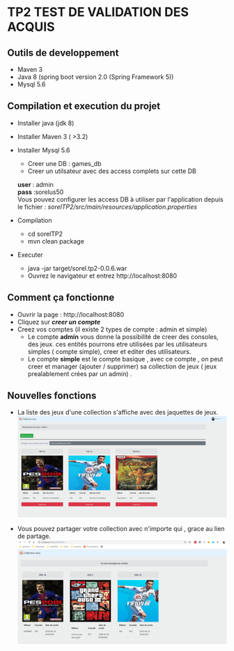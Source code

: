 TP2 TEST DE VALIDATION DES ACQUIS
=================

Outils de developpement
-----------------
 * Maven 3
 * Java 8 (spring boot version 2.0 (Spring Framework 5))
 * Mysql 5.6

Compilation et execution du projet
-----------------

* Installer java (jdk 8)

* Installer Maven 3 ( >3.2)

* Installer Mysql 5.6
    * Creer une DB : games_db
    * Creer un utilsateur avec des access complets sur cette DB 
   
    <b>user </b>: admin
    <br/>
    <b>pass </b> :sorelus50 
    <br/>
    Vous pouvez configurer les access DB à utiliser par l'application depuis le fichier : <i>sorelTP2/src/main/resources/application.properties</i> 
    
    
* Compilation
	* cd sorelTP2
	* mvn clean package

* Executer
	* java -jar target/sorel.tp2-0.0.6.war
	* Ouvrez le navigateur et entrez http://localhost:8080
	
Comment ça fonctionne
-----------------
* Ouvrir la page : http://localhost:8080
* Cliquez sur <b><i>creer un compte</i></b>
* Creez vos comptes (il existe 2 types de compte : admin et simple)
    * Le compte <b>admin</b> vous donne la possibilité de creer des consoles, des jeux. ces entités pourrons etre utilisées par les utilisateurs simples ( compte simple), creer et editer des utilisateurs.
    * Le compte <b> simple</b> est le compte basique , avec ce compte , on peut creer et manager (ajouter / supprimer) sa collection de jeux ( jeux prealablement crées par un admin) .
    
Nouvelles fonctions
 -----------------  
 * La liste des jeux d'une collection s'affiche avec des jaquettes de jeux.
![alt text](exemple_vue.jpg)


* Vous pouvez partager votre collection avec n'importe qui , grace au lien de partage.
![alt text](exemple_lien.jpg)
